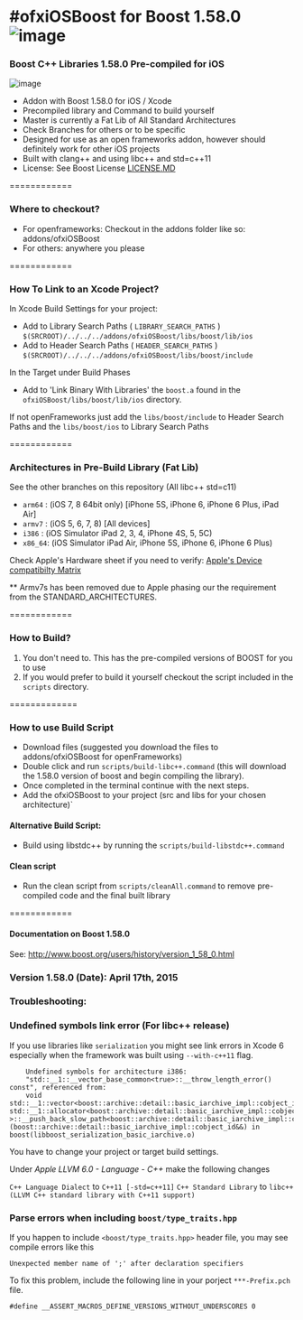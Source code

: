 #ofxiOSBoost for Boost 1.58.0  ![image](https://travis-ci.org/danoli3/ofxiOSBoost.svg?branch=master)
=====================================


### Boost C++ Libraries 1.58.0 Pre-compiled for iOS
![image](https://github.com/danoli3/ofxiOSBoost/blob/master/ofxaddons_thumbnail.png)

- Addon with Boost 1.58.0 for iOS / Xcode 
- Precompiled library and Command to build yourself
- Master is currently a Fat Lib of All Standard Architectures
- Check Branches for others or to be specific 
- Designed for use as an open frameworks addon, however should definitely work for other iOS projects
- Built with clang++ and using libc++ and std=c++11
- License: See Boost License [LICENSE.MD](https://github.com/danoli3/ofxiOSBoost/blob/master/LICENSE.md)

============


### Where to checkout?

- For openframeworks: Checkout in the addons folder like so: addons/ofxiOSBoost
- For others: anywhere you please



============

### How To Link to an Xcode Project?

In Xcode Build Settings for your project:

- Add to Library Search Paths ( ```LIBRARY_SEARCH_PATHS``` ) ```$(SRCROOT)/../../../addons/ofxiOSBoost/libs/boost/lib/ios ```
- Add to Header Search Paths ( ```HEADER_SEARCH_PATHS``` )  
```$(SRCROOT)/../../../addons/ofxiOSBoost/libs/boost/include ```

In the Target under Build Phases
- Add to 'Link Binary With Libraries' the ```boost.a``` found in the ```ofxiOSBoost/libs/boost/lib/ios``` directory.

If not openFrameworks just add the ``` libs/boost/include ``` to Header Search Paths and the  ``` libs/boost/ios ``` to Library Search Paths



============

### Architectures in Pre-Build Library (Fat Lib)
See the other branches on this repository (All libc++ std=c11)

- ```arm64``` : (iOS 7, 8 64bit only) [iPhone 5S, iPhone 6, iPhone 6 Plus, iPad Air]
- ```armv7``` : (iOS 5, 6, 7, 8) [All devices]
- ```i386``` : (iOS Simulator iPad 2, 3, 4, iPhone 4S, 5, 5C)
- ```x86_64```: (iOS Simulator iPad Air, iPhone 5S, iPhone 6, iPhone 6 Plus)

Check Apple's Hardware sheet if you need to verify: [Apple's Device compatibilty Matrix](https://developer.apple.com/library/ios/documentation/DeviceInformation/Reference/iOSDeviceCompatibility/DeviceCompatibilityMatrix/DeviceCompatibilityMatrix.html)

** Armv7s has been removed due to Apple phasing our the requirement from the STANDARD_ARCHITECTURES.

============

### How to Build?

1. You don't need to. This has the pre-compiled versions of BOOST for you to use
2. If you would prefer to build it yourself checkout the script included in the ``` scripts ``` directory.


=============

### How to use Build Script


- Download files (suggested you download the files to addons/ofxiOSBoost for openFrameworks)
- Double click and run ```scripts/build-libc++.command``` (this will download the 1.58.0 version of boost and begin compiling the library).
- Once completed in the terminal continue with the next steps.
- Add the ofxiOSBoost to your project (src and libs for your chosen architecture)`

#### Alternative Build Script:
- Build using libstdc++ by running the ```scripts/build-libstdc++.command```

#### Clean script
- Run the clean script from ```scripts/cleanAll.command``` to remove pre-compiled code and the final built library


============

#### Documentation on Boost 1.58.0


See: http://www.boost.org/users/history/version_1_58_0.html


### Version 1.58.0 (Date): April 17th, 2015



### Troubleshooting:

### Undefined symbols link error (For libc++ release)
If you use libraries like `serialization` you might see link errors in Xcode 6 especially when the framework was built using `--with-c++11` flag.
```
    Undefined symbols for architecture i386:
    "std::__1::__vector_base_common<true>::__throw_length_error() const", referenced from:
    void std::__1::vector<boost::archive::detail::basic_iarchive_impl::cobject_id, std::__1::allocator<boost::archive::detail::basic_iarchive_impl::cobject_id> >::__push_back_slow_path<boost::archive::detail::basic_iarchive_impl::cobject_id>(boost::archive::detail::basic_iarchive_impl::cobject_id&&) in boost(libboost_serialization_basic_iarchive.o)
```

You have to change your project or target build settings.

Under *Apple LLVM 6.0 - Language - C++* make the following changes

```C++ Language Dialect``` to ```C++11 [-std=c++11]```
```C++ Standard Library``` to ```libc++ (LLVM C++ standard library with C++11 support)```

### Parse errors when including `boost/type_traits.hpp`
If you happen to include `<boost/type_traits.hpp>` header file, you may see compile errors like this

    Unexpected member name of ';' after declaration specifiers

To fix this problem, include the following line in your porject `***-Prefix.pch` file.

    #define __ASSERT_MACROS_DEFINE_VERSIONS_WITHOUT_UNDERSCORES 0


